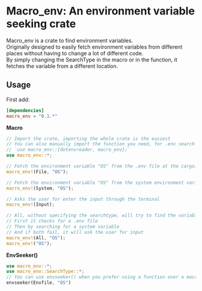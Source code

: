 Macro_env: An environment variable seeking crate
==================================================

Macro_env is a crate to find environment variables.  
Originally designed to easily fetch environment variables from different places without having to change a lot of different code.  
By simply changing the SearchType in the macro or in the function, it fetches the variable from a different location.  


## Usage

First add:

```toml
[dependencies]
macro_env = "0.1.*"
```


**Macro**

```rust
// Import the crate, importing the whole crate is the easiest
// You can also manually import the function you need, for .env search for example:
// `use macro_env::{dotenvreader, macro_env};`
use macro_env::*;

// Fetch the environment variable "OS" from the .env file at the cargo.toml level
macro_env!(File, "OS");

// Fetch the environment variable "OS" from the system environment variables
macro_env!(System, "OS");

// Asks the user for enter the input through the terminal
macro_env!(Input);

// All, without specifying the searchtype, will try to find the variable through all 3 methods:
// First it checks for a .env file
// Then by searching for a system variable
// And if both fail, it will ask the user for input
macro_env!(All, "OS");
macro_env!("OS");

```


**EnvSeeker()**

```rust
use macro_env::*;
use macro_env::SearchType::*;
// You can use envseeker() when you prefer using a function over a macro
envseeker(Envfile, "OS")
```

